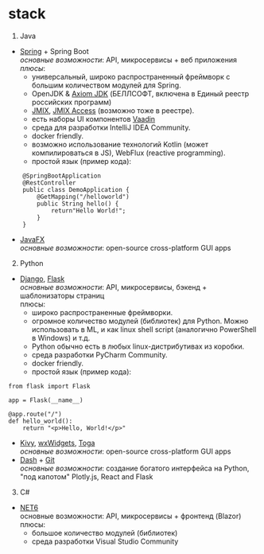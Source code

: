 # stack
1. Java
  - [Spring](https://spring.io) + Spring Boot  
    _основные возможности_: API, микросервисы + веб приложения  
    _плюсы_:
    - универсальный, широко распространенный фреймворк с большим количеством модулей для Spring.
    - OpenJDK & [Axiom JDK](https://axiomjdk.ru/pages/about) (БЕЛЛСОФТ, включена в Единый реестр российских программ)  
    - [JMIX](https://www.jmix.io/framework), [JMIX Access](https://www.jmix.io/ms-access-alternative) (возможно тоже в реестре).
    - есть наборы UI компонентов [Vaadin](https://vaadin.com/docs/latest/components)
    - среда для разработки IntelliJ IDEA Community.
    - docker friendly.
    - возможно использование технологий Kotlin (может компилироваться в JS), WebFlux (reactive programming).
    - простой язык (пример кода):
```
    @SpringBootApplication  
    @RestController  
    public class DemoApplication {  
        @GetMapping("/helloworld")  
        public String hello() {  
            return"Hello World!";  
        }  
    }  
```

  - [JavaFX](https://openjfx.io)  
    _основные возможности_: open-source cross-platform GUI apps
    
2. Python
  - [Django](https://www.djangoproject.com), [Flask](https://flask.palletsprojects.com/en/2.3.x)  
    _основные возможности_: API, микросервисы, бэкенд + шаблонизаторы страниц  
    плюсы:
    - широко распространенные фреймворки.
    - огромное количество модулей (библиотек) для Python. Mожно использовать в ML, и как linux shell script (аналогично PowerShell в Windows) и т.д.
    - Python обычно есть в любых linux-дистрибутивах из коробки.
    - среда разработки PyCharm Community.
    - docker friendly.
    - простой язык (пример кода):
```
from flask import Flask  

app = Flask(__name__)  

@app.route("/")  
def hello_world():  
    return "<p>Hello, World!</p>"  
```
  - [Kivy](https://github.com/kivy/kivy), [wxWidgets](https://github.com/wxWidgets/wxWidgets), [Toga](https://github.com/beeware/toga)  
    _основные возможности_: open-source cross-platform GUI apps
  - [Dash](https://dash.plotly.com/dash-core-components) + [Git](https://github.com/plotly/dash)  
    _основные возможности_: создание богатого интерфейса на Python, "под капотом" Plotly.js, React and Flask

3. C#
  - [NET6]()  
    основные возможности: API, микросервисы + фронтенд (Blazor)  
    плюсы:
    - большое количество модулей (библиотек)
    - среда разработки Visual Studio Community
